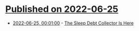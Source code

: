 # [Published on 2022-06-25](index.md)

* [2022-06-25, 00:01:00](https://science.slashdot.org/story/22/06/24/2116258/the-sleep-debt-collector-is-here?utm_source=rss1.0mainlinkanon&utm_medium=feed) - [The Sleep Debt Collector Is Here](https://science.slashdot.org/story/22/06/24/2116258/the-sleep-debt-collector-is-here?utm_source=rss1.0mainlinkanon&utm_medium=feed)
